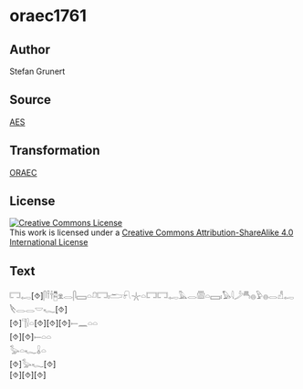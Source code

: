 # oraec1761

## Author

Stefan Grunert

## Source

[AES](https://github.com/simondschweitzer/aes)

## Transformation

[ORAEC](https://oraec.github.io/)

## License

<a rel="license" href="http://creativecommons.org/licenses/by-sa/4.0/"><img alt="Creative Commons License" style="border-width:0" src="https://i.creativecommons.org/l/by-sa/4.0/88x31.png" /></a><br />This work is licensed under a <a rel="license" href="http://creativecommons.org/licenses/by-sa/4.0/">Creative Commons Attribution-ShareAlike 4.0 International License</a>

## Text

𓉐𓉻[⯑]𓋴𓍋𓌂𓉥𓁷𓂋𓋴𓈙𓏏𓍔𓉐𓏤𓂧𓍯𓇼𓏏𓉐𓉐𓉻𓅓𓂋𓏃𓏏𓈙𓏤𓅃𓇋𓌳𓄪𓐍𓅱𓐍𓂋𓀭𓉻𓌸𓂋𓂋𓎟𓆑[⯑]<br>
[⯑]𓊹𓍛𓏏[⯑][⯑][⯑]𓍿𓈖𓏏𓏏<br>
[⯑][⯑]𓍿𓏏𓏏<br>
𓅭𓏏𓆑𓏇𓏏<br>
[⯑]𓅭𓆑[⯑]<br>
[⯑][⯑][⯑]<br>
